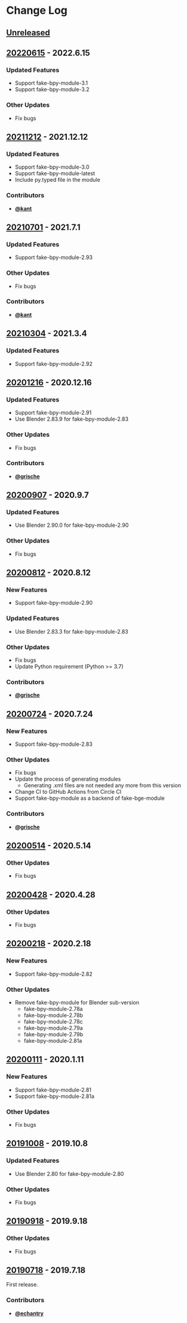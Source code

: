 <!-- markdownlint-disable MD024 -->

# Change Log

## [Unreleased](https://github.com/nutti/fake-bpy-module/compare/20220615...master)

<!-- markdownlint-disable-next-line MD013 -->
## [20220615](https://github.com/nutti/fake-bpy-module/compare/20211212...20220615) - 2022.6.15

### Updated Features

* Support fake-bpy-module-3.1
* Support fake-bpy-module-3.2

### Other Updates

* Fix bugs

<!-- markdownlint-disable-next-line MD013 -->
## [20211212](https://github.com/nutti/fake-bpy-module/compare/20210701...20211212) - 2021.12.12

### Updated Features

* Support fake-bpy-module-3.0
* Support fake-bpy-module-latest
* Include py.typed file in the module

### Contributors

* [**@kant**](https://github.com/kant)

<!-- markdownlint-disable-next-line MD013 -->
## [20210701](https://github.com/nutti/fake-bpy-module/compare/20210304...20210701) - 2021.7.1

### Updated Features

* Support fake-bpy-module-2.93

### Other Updates

* Fix bugs

### Contributors

* [**@kant**](https://github.com/kant)

<!-- markdownlint-disable-next-line MD013 -->
## [20210304](https://github.com/nutti/fake-bpy-module/compare/20201216...20210304) - 2021.3.4

### Updated Features

* Support fake-bpy-module-2.92

<!-- markdownlint-disable-next-line MD013 -->
## [20201216](https://github.com/nutti/fake-bpy-module/compare/20200907...20201216) - 2020.12.16

### Updated Features

* Support fake-bpy-module-2.91
* Use Blender 2.83.9 for fake-bpy-module-2.83

### Other Updates

* Fix bugs

### Contributors

* [**@grische**](https://github.com/grische)

<!-- markdownlint-disable-next-line MD013 -->
## [20200907](https://github.com/nutti/fake-bpy-module/compare/20200812...20200907) - 2020.9.7

### Updated Features

* Use Blender 2.90.0 for fake-bpy-module-2.90

### Other Updates

* Fix bugs

<!-- markdownlint-disable-next-line MD013 -->
## [20200812](https://github.com/nutti/fake-bpy-module/compare/20200724...20200812) - 2020.8.12

### New Features

* Support fake-bpy-module-2.90

### Updated Features

* Use Blender 2.83.3 for fake-bpy-module-2.83

### Other Updates

* Fix bugs
* Update Python requirement (Python >= 3.7)

### Contributors

* [**@grische**](https://github.com/grische)

<!-- markdownlint-disable-next-line MD013 -->
## [20200724](https://github.com/nutti/fake-bpy-module/compare/20200514...20200724) - 2020.7.24

### New Features

* Support fake-bpy-module-2.83

### Other Updates

* Fix bugs
* Update the process of generating modules
  * Generating .xml files are not needed any more from this version
* Change CI to GitHub Actions from Circle CI
* Support fake-bpy-module as a backend of fake-bge-module

### Contributors

* [**@grische**](https://github.com/grische)

<!-- markdownlint-disable-next-line MD013 -->
## [20200514](https://github.com/nutti/fake-bpy-module/compare/20200428...20200514) - 2020.5.14

### Other Updates

* Fix bugs

<!-- markdownlint-disable-next-line MD013 -->
## [20200428](https://github.com/nutti/fake-bpy-module/compare/20200218...20200428) - 2020.4.28

### Other Updates

* Fix bugs

<!-- markdownlint-disable-next-line MD013 -->
## [20200218](https://github.com/nutti/fake-bpy-module/compare/20200111...20200218) - 2020.2.18

### New Features

* Support fake-bpy-module-2.82

### Other Updates

* Remove fake-bpy-module for Blender sub-version
  * fake-bpy-module-2.78a
  * fake-bpy-module-2.78b
  * fake-bpy-module-2.78c
  * fake-bpy-module-2.79a
  * fake-bpy-module-2.79b
  * fake-bpy-module-2.81a

<!-- markdownlint-disable-next-line MD013 -->
## [20200111](https://github.com/nutti/fake-bpy-module/compare/20191008...20200111) - 2020.1.11

### New Features

* Support fake-bpy-module-2.81
* Support fake-bpy-module-2.81a

### Other Updates

* Fix bugs

<!-- markdownlint-disable-next-line MD013 -->
## [20191008](https://github.com/nutti/fake-bpy-module/compare/20190918...20191008) - 2019.10.8

### Updated Features

* Use Blender 2.80 for fake-bpy-module-2.80

### Other Updates

* Fix bugs

<!-- markdownlint-disable-next-line MD013 -->
## [20190918](https://github.com/nutti/fake-bpy-module/compare/20190718...20190918) - 2019.9.18

### Other Updates

* Fix bugs

<!-- markdownlint-disable-next-line MD013 -->
## [20190718](https://github.com/nutti/fake-bpy-module/compare/440127e2db7ea05b8ee58d14d84eb252681906cf...20190718) - 2019.7.18

First release.

### Contributors

* [**@echantry**](https://github.com/echantry)
